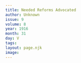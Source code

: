 ```yaml
---
title: Needed Reforms Advocated
author: Unknown
issue: 9
volume: 8
year: 1916
month: 31
day: V
tags:
layout: page.njk
image:
---
```



